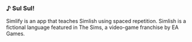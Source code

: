 ### ♪ Sul Sul!
Simlify is an app that teaches Simlish using spaced repetition. Simlish is a fictional language featured in The Sims, a video-game franchise by EA Games.
